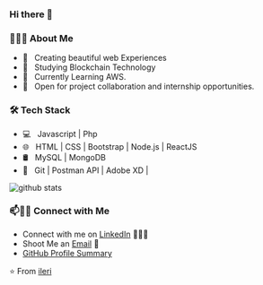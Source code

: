 ### Hi there 👋

<!--
**onlyArsh/onlyArsh** is a ✨ _special_ ✨ repository because its `README.md` (this file) appears on your GitHub profile.
Here are some ideas to get you started:
- 🔭 I’m currently working on 
- 🌱 I’m currently learning Node.js
- 👯 I’m looking to collaborate on 
- 🤔 I’m looking for help with 
- 💬 Ask me about Blockchain, chess, football,
- 📫 How to reach me: 
- 😄 Pronouns: he/him
- ⚡ Fun fact: ...
- 🎮 &nbsp; Unity
-->

<h3> 👨🏻‍💻 About Me </h3>

- 🔭 &nbsp; Creating beautiful web Experiences 
- 🌱 &nbsp; Studying Blockchain Technology
- 🌱 &nbsp; Currently Learning AWS.
- 👯 &nbsp; Open for project collaboration and internship opportunities. 

<h3>🛠 Tech Stack</h3>

- 💻 &nbsp; Javascript | Php 
- 🌐 &nbsp; HTML | CSS | Bootstrap | Node.js | ReactJS
- 🛢 &nbsp; MySQL | MongoDB
- 🔧 &nbsp; Git | Postman API | Adobe XD | 


![github stats](https://github-readme-stats.vercel.app/api?username=ileri-Arowolo&show_icons=true)

### 📫🤝🏻 Connect with Me

 - Connect with me on [LinkedIn](https://www.linkedin.com/in/ileriarowolo/) 👨🏻‍💻
 - Shoot Me an [Email](mailto:arowoloilerioluwa@gmail.com) 💌
 - [GitHub Profile Summary](https://profile-summary-for-github.com/user/ileri-Arowolo)




 ⭐️ From [ileri](https://github.com/[ileri-Arowolo])
